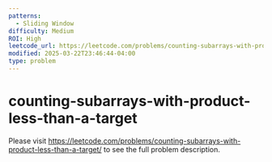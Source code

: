 ```yaml
---
patterns:
  - Sliding Window
difficulty: Medium
ROI: High
leetcode_url: https://leetcode.com/problems/counting-subarrays-with-product-less-than-a-target/
modified: 2025-03-22T23:46:44-04:00
type: problem
---
```


# counting-subarrays-with-product-less-than-a-target

Please visit https://leetcode.com/problems/counting-subarrays-with-product-less-than-a-target/ to see the full problem description.

